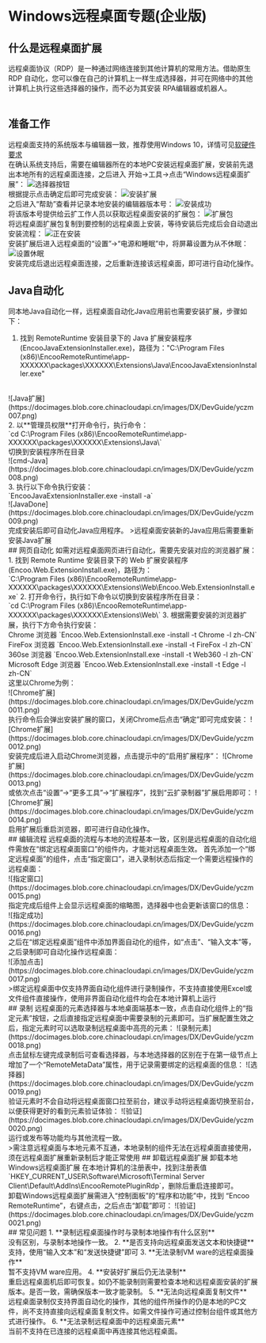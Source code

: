 # Windows远程桌面专题(企业版)

## 什么是远程桌面扩展
远程桌面协议（RDP）是一种通过网络连接到其他计算机的常用方法。借助原生 RDP 自动化，您可以像在自己的计算机上一样生成选择器，并可在网络中的其他计算机上执行这些选择器的操作，而不必为其安装 RPA编辑器或机器人。
</br></br>

## 准备工作
远程桌面支持的系统版本与编辑器一致，推荐使用Windows 10，详情可见[软硬件要求](https://academy.encoo.com/zh-cn/wiki/Studio/quickStart/HarewareAndSoftwareRequirements.md?uuid=1bb922bd-c25d-4921-9241-f13ee45d295f)</br>
在确认系统支持后，需要在编辑器所在的本地PC安装远程桌面扩展，安装前先退出本地所有的远程桌面连接，之后进入 开始->工具->点击“Windows远程桌面扩展”：
![选择器按钮](https://docimages.blob.core.chinacloudapi.cn/images/DX/DevGuide/yczm001.png)
</br>
根据提示点击确定后即可完成安装：
![安装扩展](https://docimages.blob.core.chinacloudapi.cn/images/DX/DevGuide/yczm002.png)
</br>
之后进入“帮助”查看并记录本地安装的编辑器版本号：
![安装成功](https://docimages.blob.core.chinacloudapi.cn/images/DX/DevGuide/yczm003.png)
</br>
将该版本号提供给云扩工作人员以获取远程桌面安装的扩展包：
![扩展包](https://docimages.blob.core.chinacloudapi.cn/images/DX/DevGuide/yczm004.png)
</br>
将远程桌面扩展包复制到要控制的远程桌面上安装，等待安装后完成后会自动退出安装流程：
![正在安装](https://docimages.blob.core.chinacloudapi.cn/images/DX/DevGuide/yczm005.png)
</br>
安装扩展后进入远程桌面的“设置”->“电源和睡眠”中，将屏幕设置为从不休眠：
![设置休眠](https://docimages.blob.core.chinacloudapi.cn/images/DX/DevGuide/yczm006.png)
</br>
安装完成后退出远程桌面连接，之后重新连接该远程桌面，即可进行自动化操作。
</br>

## Java自动化
同本地Java自动化一样，远程桌面自动化Java应用前也需要安装扩展，步骤如下：</br> 
1. 找到 RemoteRuntime 安装目录下的 Java 扩展安装程序(EncooJavaExtensionInstaller.exe)，路径为："C:\Program Files (x86)\EncooRemoteRuntime\app-XXXXXX\packages\XXXXXX\Extensions\Java\EncooJavaExtensionInstaller.exe"
</br> 
 ![Java扩展](https://docimages.blob.core.chinacloudapi.cn/images/DX/DevGuide/yczm007.png)
</br> 
2. 以**管理员权限**打开命令行，执行命令：
</br> 
`cd C:\Program Files (x86)\EncooRemoteRuntime\app-XXXXXX\packages\XXXXXX\Extensions\Java\`
</br> 
切换到安装程序所在目录</br>
 ![cmd-Java](https://docimages.blob.core.chinacloudapi.cn/images/DX/DevGuide/yczm008.png)
</br> 
3. 执行以下命令执行安装：
</br> 
`EncooJavaExtensionInstaller.exe -install -a`
</br> 
 ![JavaDone](https://docimages.blob.core.chinacloudapi.cn/images/DX/DevGuide/yczm009.png)
</br> 
完成安装后即可自动化Java应用程序。
>远程桌面安装新的Java应用后需要重新安装Java扩展
</br> 
## 网页自动化
如需对远程桌面网页进行自动化，需要先安装对应的浏览器扩展：
</br>
1. 找到 Remote Runtime 安装目录下的 Web 扩展安装程序(Encoo.Web.ExtensionInstall.exe)，路径为：
</br>
`C:\Program Files (x86)\EncooRemoteRuntime\app-XXXXXX\packages\XXXXXX\Extensions\Web\Encoo.Web.ExtensionInstall.exe`
2. 打开命令行，执行如下命令以切换到安装程序所在目录：
</br>
`cd C:\Program Files (x86)\EncooRemoteRuntime\app-XXXXXX\packages\XXXXXX\Extensions\Web\`
3. 根据需要安装的浏览器扩展，执行下方命令执行安装：
</br>
   Chrome 浏览器 `Encoo.Web.ExtensionInstall.exe -install -t Chrome -l zh-CN`</br>
   FireFox 浏览器 `Encoo.Web.ExtensionInstall.exe -install -t FireFox -l zh-CN`</br>
   360se 浏览器 `Encoo.Web.ExtensionInstall.exe -install -t Web360 -l zh-CN`</br>
   Microsoft Edge 浏览器 `Encoo.Web.ExtensionInstall.exe -install -t Edge -l zh-CN`
   </br>
这里以Chrome为例：
</br>
 ![Chrome扩展](https://docimages.blob.core.chinacloudapi.cn/images/DX/DevGuide/yczm0011.png)
</br> 
执行命令后会弹出安装扩展的窗口，关闭Chrome后点击“确定”即可完成安装：
 ![Chrome扩展](https://docimages.blob.core.chinacloudapi.cn/images/DX/DevGuide/yczm0012.png)
</br> 
安装完成后进入启动Chrome浏览器，点击提示中的“启用扩展程序”：
 ![Chrome扩展](https://docimages.blob.core.chinacloudapi.cn/images/DX/DevGuide/yczm0013.png)
</br> 
或依次点击“设置”->“更多工具”->“扩展程序”，找到“云扩录制器”扩展启用即可：
 ![Chrome扩展](https://docimages.blob.core.chinacloudapi.cn/images/DX/DevGuide/yczm0014.png)
</br> 
启用扩展后重启浏览器，即可进行自动化操作。
</br> 
## 编辑流程
远程桌面的流程与本地的流程基本一致，区别是远程桌面的自动化组件需放在“绑定远程桌面窗口”的组件内，才能对远程桌面生效。
首先添加一个“绑定远程桌面”的组件，点击“指定窗口”，进入录制状态后指定一个需要远程操作的远程桌面：
</br> 
 ![指定窗口](https://docimages.blob.core.chinacloudapi.cn/images/DX/DevGuide/yczm0015.png)
</br> 
指定完成后组件上会显示远程桌面的缩略图，选择器中也会更新该窗口的信息：
</br> 
 ![指定成功](https://docimages.blob.core.chinacloudapi.cn/images/DX/DevGuide/yczm0016.png)
</br> 
之后在“绑定远程桌面”组件中添加界面自动化的组件，如“点击”、“输入文本”等，之后录制即可自动化操作远程桌面：
</br> 
 ![添加点击](https://docimages.blob.core.chinacloudapi.cn/images/DX/DevGuide/yczm0017.png)
</br> 
>绑定远程桌面中仅支持界面自动化组件进行录制操作，不支持直接使用Excel或文件组件直接操作，使用非界面自动化组件均会在本地计算机上运行
</br> 
## 录制
远程桌面的元素选择器与本地桌面端基本一致，点击自动化组件上的“指定元素”按钮，之后直接指定远程桌面中需要录制的元素即可。当扩展配置生效之后，指定元素时可以选取录制远程桌面中高亮的元素：
 ![录制元素](https://docimages.blob.core.chinacloudapi.cn/images/DX/DevGuide/yczm0018.png)
</br> 
点击鼠标左键完成录制后可查看选择器，与本地选择器的区别在于在第一级节点上增加了一个“RemoteMetaData”属性，用于记录需要绑定的远程桌面的信息：
 ![选择器](https://docimages.blob.core.chinacloudapi.cn/images/DX/DevGuide/yczm0019.png)
</br> 
验证元素时不会自动将远程桌面窗口拉至前台，建议手动将远程桌面切换至前台，以便获得更好的看到元素验证体验：
 ![验证](https://docimages.blob.core.chinacloudapi.cn/images/DX/DevGuide/yczm0020.png)
</br> 
运行或发布等功能均与其他流程一致。
</br> 
>需注意远程桌面与本地元素不互通，本地录制的组件无法在远程桌面直接使用，须在远程桌面扩展重新录制后才能正常使用
## 卸载远程桌面扩展
卸载本地 Windows远程桌面扩展 在本地计算机的注册表中，找到注册表值`HKEY_CURRENT_USER\Software\Microsoft\Terminal Server Client\Default\AddIns\EncooRemotePluginRdp`，删除后重启连接即可。
</br> 
卸载Windows远程桌面扩展需进入“控制面板”的“程序和功能”中，找到 “Encoo RemoteRuntime”，右键点击，之后点击“卸载”即可：
 ![验证](https://docimages.blob.core.chinacloudapi.cn/images/DX/DevGuide/yczm0021.png)
</br> 
## 常见问题
1. **录制远程桌面操作时与录制本地操作有什么区别**</br> 
   没有区别，与录制本地操作一致。
2. **是否支持向远程桌面发送文本和快捷键**</br> 
   支持，使用“输入文本”和“发送快捷键”即可
3. **无法录制VM ware的远程桌面操作**</br> 
   暂不支持VM ware应用。
4. **安装好扩展后仍无法录制**</br> 
   重启远程桌面机后即可恢复。如仍不能录制则需要检查本地和远程桌面安装的扩展版本。是否一致，需确保版本一致才能录制。
5. **无法向远程桌面复制文件**</br> 
   远程桌面录制仅支持界面自动化的操作，其他的组件所操作的仍是本地的PC文件，尚不支持直接向远程桌面复制文件。如需文件操作可通过控制台组件或其他方式进行操作。
6. **无法录制远程桌面中的远程桌面元素**</br> 
   当前不支持在已连接的远程桌面中再连接其他远程桌面。
